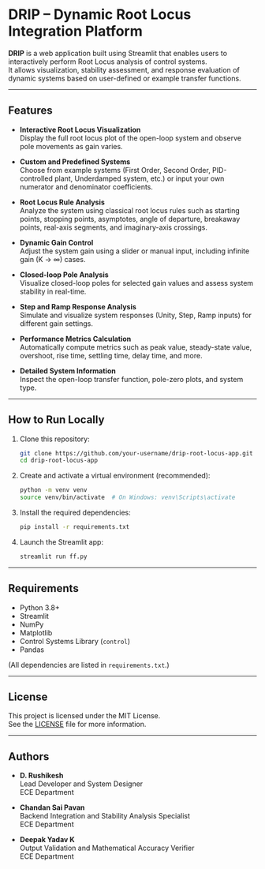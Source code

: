 # DRIP – Dynamic Root Locus Integration Platform

**DRIP** is a web application built using Streamlit that enables users to interactively perform Root Locus analysis of control systems.  
It allows visualization, stability assessment, and response evaluation of dynamic systems based on user-defined or example transfer functions.

---

## Features

- **Interactive Root Locus Visualization**  
  Display the full root locus plot of the open-loop system and observe pole movements as gain varies.

- **Custom and Predefined Systems**  
  Choose from example systems (First Order, Second Order, PID-controlled plant, Underdamped system, etc.) or input your own numerator and denominator coefficients.

- **Root Locus Rule Analysis**  
  Analyze the system using classical root locus rules such as starting points, stopping points, asymptotes, angle of departure, breakaway points, real-axis segments, and imaginary-axis crossings.

- **Dynamic Gain Control**  
  Adjust the system gain using a slider or manual input, including infinite gain (K → ∞) cases.

- **Closed-loop Pole Analysis**  
  Visualize closed-loop poles for selected gain values and assess system stability in real-time.

- **Step and Ramp Response Analysis**  
  Simulate and visualize system responses (Unity, Step, Ramp inputs) for different gain settings.

- **Performance Metrics Calculation**  
  Automatically compute metrics such as peak value, steady-state value, overshoot, rise time, settling time, delay time, and more.

- **Detailed System Information**  
  Inspect the open-loop transfer function, pole-zero plots, and system type.

---

## How to Run Locally

1. Clone this repository:
    ```bash
    git clone https://github.com/your-username/drip-root-locus-app.git
    cd drip-root-locus-app
    ```

2. Create and activate a virtual environment (recommended):
    ```bash
    python -m venv venv
    source venv/bin/activate  # On Windows: venv\Scripts\activate
    ```

3. Install the required dependencies:
    ```bash
    pip install -r requirements.txt
    ```

4. Launch the Streamlit app:
    ```bash
    streamlit run ff.py
    ```

---

## Requirements

- Python 3.8+
- Streamlit
- NumPy
- Matplotlib
- Control Systems Library (`control`)
- Pandas

(All dependencies are listed in `requirements.txt`.)

---

## License

This project is licensed under the MIT License.  
See the [LICENSE](LICENSE) file for more information.

---

## Authors

- **D. Rushikesh**  
  Lead Developer and System Designer  
  ECE Department

- **Chandan Sai Pavan**  
  Backend Integration and Stability Analysis Specialist  
  ECE Department

- **Deepak Yadav K**  
  Output Validation and Mathematical Accuracy Verifier  
  ECE Department


